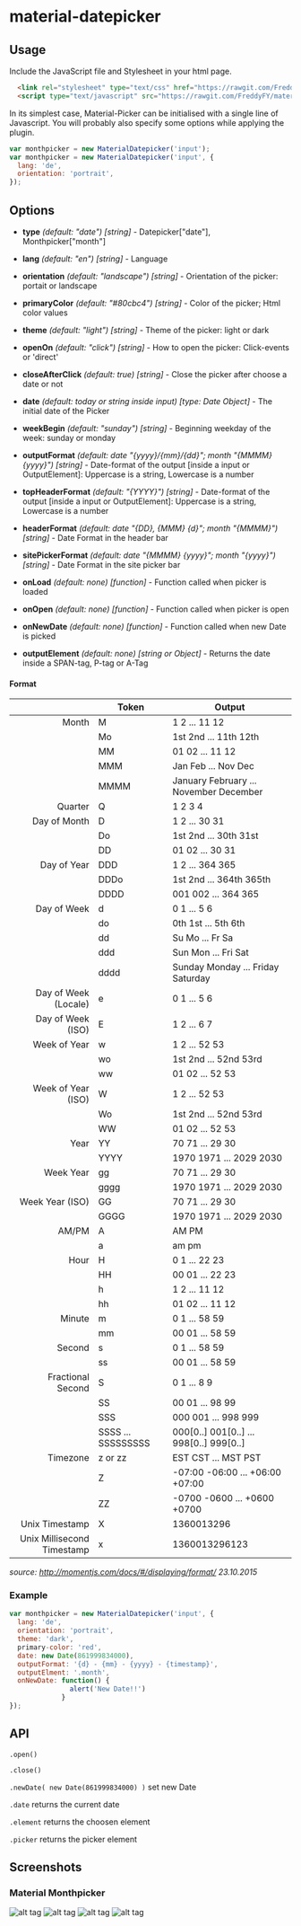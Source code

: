 # material-datepicker

## Usage

Include the JavaScript file and Stylesheet in your html page.

```html
  <link rel="stylesheet" type="text/css" href="https://rawgit.com/FreddyFY/material-datepicker/master/src/material-datepicker.css">
  <script type="text/javascript" src="https://rawgit.com/FreddyFY/material-datepicker/master/src/material-datepicker.js"></script>

```

In its simplest case, Material-Picker can be initialised with a single line of Javascript.
You will probably also specify some options while applying the plugin.

```js
var monthpicker = new MaterialDatepicker('input');
var monthpicker = new MaterialDatepicker('input', {
  lang: 'de',
  orientation: 'portrait',
});
```

## Options

* **type** *(default: "date")* *[string]* - Datepicker["date"], Monthpicker["month"]
* **lang** *(default: "en")* *[string]* - Language
* **orientation** *(default: "landscape")* *[string]* - Orientation of the picker: portait or landscape
* **primaryColor** *(default: "#80cbc4")* *[string]* - Color of the picker; Html color values
* **theme** *(default: "light")* *[string]* - Theme of the picker: light or dark
* **openOn** *(default: "click")* *[string]* - How to open the picker: Click-events or 'direct'
* **closeAfterClick** *(default: true)* *[string]* - Close the picker after choose a date or not

* **date** *(default: today or string inside input)* *[type: Date Object]* - The initial date of the Picker
* **weekBegin** *(default: "sunday")* *[string]* - Beginning weekday of the week: sunday or monday
* **outputFormat** *(default: date "{yyyy}/{mm}/{dd}"; month "{MMMM} {yyyy}")* *[string]* - Date-format of the output [inside a input or OutputElement]: Uppercase is a string, Lowercase is a number
* **topHeaderFormat** *(default: "{YYYY}")* *[string]* - Date-format of the output [inside a input or OutputElement]: Uppercase is a string, Lowercase is a number
* **headerFormat** *(default: date "{DD}, {MMM} {d}"; month "{MMMM}")* *[string]* - Date Format in the header bar
* **sitePickerFormat** *(default: date "{MMMM} {yyyy}"; month "{yyyy}")* *[string]* - Date Format in the site picker bar

* **onLoad** *(default: none)* *[function]* - Function called when picker is loaded
* **onOpen** *(default: none)* *[function]* - Function called when picker is open
* **onNewDate** *(default: none)* *[function]* - Function called when new Date is picked
* **outputElement** *(default: none)* *[string or Object]* - Returns the date inside a SPAN-tag, P-tag or A-Tag


#### Format 
|                            | Token              |Output                                   |
| --------------------------:| ------------------ | --------------------------------------- |
| Month                      | M                  | 1 2 ... 11 12                           |
|                            | Mo                 | 1st 2nd ... 11th 12th                   |
|                            | MM                 | 01 02 ... 11 12                         |
|                            | MMM                | Jan Feb ... Nov Dec                     |
|                            | MMMM               | January February ... November December  |
| Quarter                    | Q                  | 1 2 3 4                                 |
| Day of Month               | D                  | 1 2 ... 30 31                           |
|                            | Do                 | 1st 2nd ... 30th 31st                   |
|                            | DD                 | 01 02 ... 30 31                         |
| Day of Year                | DDD                | 1 2 ... 364 365                         |
|                            | DDDo               | 1st 2nd ... 364th 365th                 |
|                            | DDDD               | 001 002 ... 364 365                     |
| Day of Week                | d                  | 0 1 ... 5 6                             |
|                            | do                 | 0th 1st ... 5th 6th                     |
|                            | dd                 | Su Mo ... Fr Sa                         |
|                            | ddd                | Sun Mon ... Fri Sat                     |
|                            | dddd               | Sunday Monday ... Friday Saturday       |
| Day of Week (Locale)       | e                  | 0 1 ... 5 6                             |
| Day of Week (ISO)          | E                  | 1 2 ... 6 7                             |
| Week of Year               | w                  | 1 2 ... 52 53                           |
|                            | wo                 | 1st 2nd ... 52nd 53rd                   |
|                            | ww                 | 01 02 ... 52 53                         |
| Week of Year (ISO)         | W                  | 1 2 ... 52 53                           |
|                            | Wo                 | 1st 2nd ... 52nd 53rd                   |
|                            | WW                 | 01 02 ... 52 53                         |
| Year                       | YY                 | 70 71 ... 29 30                         |
|                            | YYYY               | 1970 1971 ... 2029 2030                 |
| Week Year                  | gg                 | 70 71 ... 29 30                         |
|                            | gggg               | 1970 1971 ... 2029 2030                 |
| Week Year (ISO)            | GG                 | 70 71 ... 29 30                         |
|                            | GGGG               | 1970 1971 ... 2029 2030                 |
| AM/PM                      | A                  | AM PM                                   |
|                            | a                  | am pm                                   |
| Hour                       | H                  | 0 1 ... 22 23                           |
|                            | HH                 | 00 01 ... 22 23                         |
|                            | h                  | 1 2 ... 11 12                           |
|                            | hh                 | 01 02 ... 11 12                         |
| Minute                     | m                  | 0 1 ... 58 59                           |
|                            | mm                 | 00 01 ... 58 59                         |
| Second                     | s                  | 0 1 ... 58 59                           |
|                            | ss                 | 00 01 ... 58 59                         |
| Fractional Second          | S                  | 0 1 ... 8 9                             |
|                            | SS                 | 00 01 ... 98 99                         |
|                            | SSS                | 000 001 ... 998 999                     |
|                            | SSSS ... SSSSSSSSS | 000[0..] 001[0..] ... 998[0..] 999[0..] |
| Timezone                   | z or zz            | EST CST ... MST PST                     |
|                            | Z                  | -07:00 -06:00 ... +06:00 +07:00         |
|                            | ZZ                 | -0700 -0600 ... +0600 +0700             |
| Unix Timestamp             | X                  | 1360013296                              |
| Unix Millisecond Timestamp | x                  | 1360013296123                           |

*source: http://momentjs.com/docs/#/displaying/format/ 23.10.2015*

### Example
```js
var monthpicker = new MaterialDatepicker('input', {
  lang: 'de',
  orientation: 'portrait',
  theme: 'dark',
  primary-color: 'red',
  date: new Date(861999834000),
  outputFormat: '{d} - {mm} - {yyyy} - {timestamp}',
  outputElment: '.month',
  onNewDate: function() {
               alert('New Date!!')
             }
});
```


## API

`.open()`

`.close()`

`.newDate( new Date(861999834000) )` set new Date

`.date` returns the current date

`.element` returns the choosen element

`.picker` returns the picker element



## Screenshots
### Material Monthpicker

![alt tag](https://raw.githubusercontent.com/FreddyFY/material-datepicker/master/links/images/screenshots/png/monthpicker-landscape.png)
![alt tag](https://raw.githubusercontent.com/FreddyFY/material-datepicker/master/links/images/screenshots/png/monthpicker-dark.png)
![alt tag](https://raw.githubusercontent.com/FreddyFY/material-datepicker/master/links/images/screenshots/png/monthpicker-portrait.png)
![alt tag](https://raw.githubusercontent.com/FreddyFY/material-datepicker/master/links/images/screenshots/png/monthpicker-primary.png)

